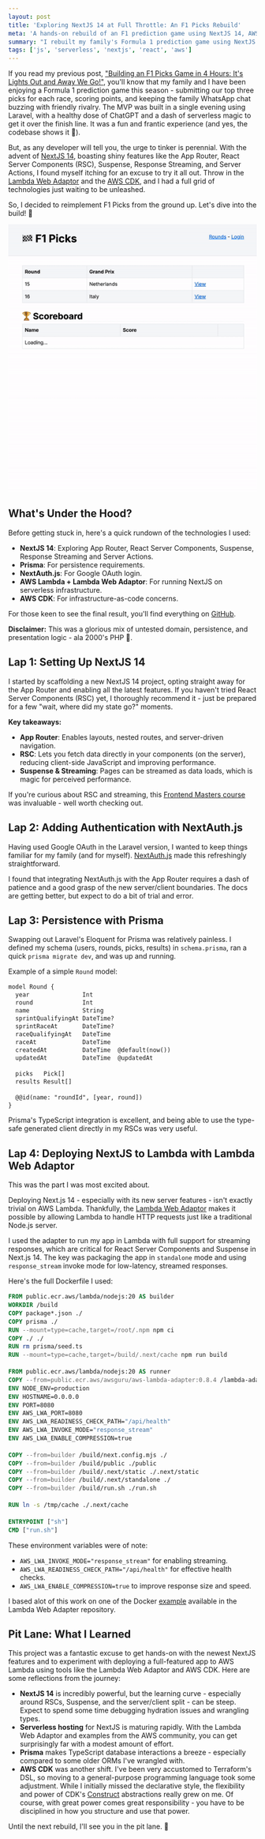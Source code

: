 ```yaml
---
layout: post
title: 'Exploring NextJS 14 at Full Throttle: An F1 Picks Rebuild'
meta: 'A hands-on rebuild of an F1 prediction game using NextJS 14, AWS Lambda, and CDK. Explore cutting-edge features like React Server Components, Server Actions, and serverless deployment with real-world insights.'
summary: "I rebuilt my family's Formula 1 prediction game using NextJS 14, embracing new features like the App Router, React Server Components, and Server Actions. Deploying to AWS Lambda with the Lambda Web Adaptor was a fun challenge that pushed me to explore serverless architecture in a modern frontend context. While the code is a bit wild, the journey taught me a ton about the evolving NextJS ecosystem and infrastructure-as-code with CDK."
tags: ['js', 'serverless', 'nextjs', 'react', 'aws']
---
```


If you read my previous post, ["Building an F1 Picks Game in 4 Hours: It's Lights Out and Away We Go!"](../2024-08-30-building-an-f1-picks-game-in-4-hours/index.md), you'll know that my family and I have been enjoying a Formula 1 prediction game this season - submitting our top three picks for each race, scoring points, and keeping the family WhatsApp chat buzzing with friendly rivalry.
The MVP was built in a single evening using Laravel, with a healthy dose of ChatGPT and a dash of serverless magic to get it over the finish line.
It was a fun and frantic experience (and yes, the codebase shows it 😬).

But, as any developer will tell you, the urge to tinker is perennial.
With the advent of [NextJS 14](https://nextjs.org/blog/next-14), boasting shiny features like the App Router, React Server Components (RSC), Suspense, Response Streaming, and Server Actions, I found myself itching for an excuse to try it all out.
Throw in the [Lambda Web Adaptor](https://github.com/awslabs/aws-lambda-web-adapter) and the [AWS CDK](https://aws.amazon.com/cdk/), and I had a full grid of technologies just waiting to be unleashed.

So, I decided to reimplement F1 Picks from the ground up.
Let's dive into the build! 🚦

![Demo of the F1 Picks application using NextJS](demo.gif)

## What's Under the Hood?

Before getting stuck in, here's a quick rundown of the technologies I used:

- **NextJS 14**: Exploring App Router, React Server Components, Suspense, Response Streaming and Server Actions.
- **Prisma**: For persistence requirements.
- **NextAuth.js**: For Google OAuth login.
- **AWS Lambda + Lambda Web Adaptor**: For running NextJS on serverless infrastructure.
- **AWS CDK**: For infrastructure-as-code concerns.

For those keen to see the final result, you'll find everything on [GitHub](https://github.com/eddmann/f1-picks-nextjs).

**Disclaimer:** This was a glorious mix of untested domain, persistence, and presentation logic - ala 2000's PHP 😬.

## Lap 1: Setting Up NextJS 14

I started by scaffolding a new NextJS 14 project, opting straight away for the App Router and enabling all the latest features.
If you haven't tried React Server Components (RSC) yet, I thoroughly recommend it - just be prepared for a few "wait, where did my state go?" moments.

**Key takeaways:**

- **App Router**: Enables layouts, nested routes, and server-driven navigation.
- **RSC**: Lets you fetch data directly in your components (on the server), reducing client-side JavaScript and improving performance.
- **Suspense & Streaming**: Pages can be streamed as data loads, which is magic for perceived performance.

If you're curious about RSC and streaming, this [Frontend Masters course](https://frontendmasters.com/courses/intermediate-next-js/) was invaluable - well worth checking out.

## Lap 2: Adding Authentication with NextAuth.js

Having used Google OAuth in the Laravel version, I wanted to keep things familiar for my family (and for myself).
[NextAuth.js](https://next-auth.js.org/) made this refreshingly straightforward.

I found that integrating NextAuth.js with the App Router requires a dash of patience and a good grasp of the new server/client boundaries.
The docs are getting better, but expect to do a bit of trial and error.

## Lap 3: Persistence with Prisma

Swapping out Laravel's Eloquent for Prisma was relatively painless.
I defined my schema (users, rounds, picks, results) in `schema.prisma`, ran a quick `prisma migrate dev`, and was up and running.

Example of a simple `Round` model:

```prisma
model Round {
  year               Int
  round              Int
  name               String
  sprintQualifyingAt DateTime?
  sprintRaceAt       DateTime?
  raceQualifyingAt   DateTime
  raceAt             DateTime
  createdAt          DateTime  @default(now())
  updatedAt          DateTime  @updatedAt

  picks   Pick[]
  results Result[]

  @@id(name: "roundId", [year, round])
}
```

Prisma's TypeScript integration is excellent, and being able to use the type-safe generated client directly in my RSCs was very useful.

## Lap 4: Deploying NextJS to Lambda with Lambda Web Adaptor

This was the part I was most excited about.

Deploying Next.js 14 - especially with its new server features - isn't exactly trivial on AWS Lambda.
Thankfully, the [Lambda Web Adaptor](https://github.com/awslabs/aws-lambda-web-adapter) makes it possible by allowing Lambda to handle HTTP requests just like a traditional Node.js server.

I used the adapter to run my app in Lambda with full support for streaming responses, which are critical for React Server Components and Suspense in Next.js 14.
The key was packaging the app in `standalone` mode and using `response_stream` invoke mode for low-latency, streamed responses.

Here's the full Dockerfile I used:

```dockerfile
FROM public.ecr.aws/lambda/nodejs:20 AS builder
WORKDIR /build
COPY package*.json ./
COPY prisma ./
RUN --mount=type=cache,target=/root/.npm npm ci
COPY ./ ./
RUN rm prisma/seed.ts
RUN --mount=type=cache,target=/build/.next/cache npm run build

FROM public.ecr.aws/lambda/nodejs:20 AS runner
COPY --from=public.ecr.aws/awsguru/aws-lambda-adapter:0.8.4 /lambda-adapter /opt/extensions/lambda-adapter
ENV NODE_ENV=production
ENV HOSTNAME=0.0.0.0
ENV PORT=8080
ENV AWS_LWA_PORT=8080
ENV AWS_LWA_READINESS_CHECK_PATH="/api/health"
ENV AWS_LWA_INVOKE_MODE="response_stream"
ENV AWS_LWA_ENABLE_COMPRESSION=true

COPY --from=builder /build/next.config.mjs ./
COPY --from=builder /build/public ./public
COPY --from=builder /build/.next/static ./.next/static
COPY --from=builder /build/.next/standalone ./
COPY --from=builder /build/run.sh ./run.sh

RUN ln -s /tmp/cache ./.next/cache

ENTRYPOINT ["sh"]
CMD ["run.sh"]
```

These environment variables were of note:

- `AWS_LWA_INVOKE_MODE="response_stream"` for enabling streaming.
- `AWS_LWA_READINESS_CHECK_PATH="/api/health"` for effective health checks.
- `AWS_LWA_ENABLE_COMPRESSION=true` to improve response size and speed.

I based alot of this work on one of the Docker [example](https://github.com/awslabs/aws-lambda-web-adapter/tree/main/examples/nextjs/app) available in the Lambda Web Adapter repository.

## Pit Lane: What I Learned

This project was a fantastic excuse to get hands-on with the newest NextJS features and to experiment with deploying a full-featured app to AWS Lambda using tools like the Lambda Web Adaptor and AWS CDK.
Here are some reflections from the journey:

- **NextJS 14** is incredibly powerful, but the learning curve - especially around RSCs, Suspense, and the server/client split - can be steep. Expect to spend some time debugging hydration issues and wrangling types.
- **Serverless hosting** for NextJS is maturing rapidly. With the Lambda Web Adaptor and examples from the AWS community, you can get surprisingly far with a modest amount of effort.
- **Prisma** makes TypeScript database interactions a breeze - especially compared to some older ORMs I've wrangled with.
- **AWS CDK** was another shift. I've been very accustomed to Terraform's DSL, so moving to a general-purpose programming language took some adjustment. While I initially missed the declarative style, the flexibility and power of CDK's [Construct](https://docs.aws.amazon.com/cdk/v2/guide/constructs.html) abstractions really grew on me. Of course, with great power comes great responsibility - you have to be disciplined in how you structure and use that power.

Until the next rebuild, I'll see you in the pit lane. 🏁
